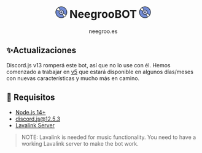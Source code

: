 <h1 align="center"><img src="./assets/logo.gif" width="30px"> NeegrooBOT <img src="./assets/logo.gif" width="30px"></h1>
<p align="center">neegroo.es</p>

## ✨Actualizaciones

Discord.js v13 romperá este bot, así que no lo use con él. Hemos comenzado a trabajar en [v5](https://github.com/SudhanPlayz/Discord-MusicBot/tree/v5) que estará disponible en algunos días/meses con nuevas características y mucho más en camino.

## 🚧 Requisitos

- [Node.js 14+](https://nodejs.org/en/download/)
- [discord.js@12.5.3](https://www.npmjs.com/package/discord.js/v/12.5.3)
- [Lavalink Server](https://darrennathanael.com/post/how-to-lavalink/?utm_source=github-sudhanplayz&utm_medium=readme&utm_campaign=sudhanplayz&utm_content=lavalink-prerequisites)

> NOTE: Lavalink is needed for music functionality. You need to have a working Lavalink server to make the bot work.

